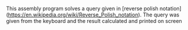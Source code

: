 
This assembly program solves a query given in [reverse polish notation] (https://en.wikipedia.org/wiki/Reverse_Polish_notation).
The query was given from the keyboard and the result calculated and printed on screen
